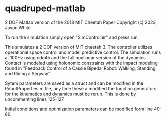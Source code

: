 # quadruped-matlab
2 DOF Matlab version of the 2018 MIT Cheetah Paper
Copyright (c) 2023, Jason White

To run the simulation simply open "SimController" and press run.

This simulates a 2 DOF version of MIT cheetah 3. The controller utilizes operational space control
and model predictive control. The simulation runs at 100Hz using ode45 and the full nonlinear version 
of the dynamics. Contact is modeled using holonomic constraints with the impact modeling found in 
"Feedback Control of a Cassie Bipedal Robot: Walking, Standing, and Riding a Segway"

Sytem parameters are saved as a struct and can be modified in the RobotProperties.m file,
any time these a modified the function generators for the kinematics and dynamics must be rerun. 
This is done by uncommenting lines 125-127

Initial conditions and optimization parameters can be modified form line 40-80.
